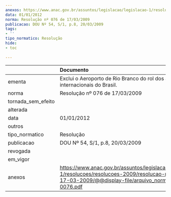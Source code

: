 ```yaml
---
anexos: https://www.anac.gov.br/assuntos/legislacao/legislacao-1/resolucoes/resolucoes-2009/resolucao-no-076-de-17-03-2009/@@display-file/arquivo_norma/RA2009-0076.pdf
data: 01/01/2012
norma: Resolução nº 076 de 17/03/2009
publicacao: DOU Nº 54, S/1, p.8, 20/03/2009
tags:
- ''
tipo_normatico: Resolução
hide: 
- toc 
 
---
```


|                    | Documento                                                                                                                                                       |
|:-------------------|:----------------------------------------------------------------------------------------------------------------------------------------------------------------|
| ementa             | Exclui o Aeroporto de Rio Branco do rol dos aeroportos internacionais do Brasil.                                                                                |
| norma              | Resolução nº 076 de 17/03/2009                                                                                                                                  |
| tornada_sem_efeito |                                                                                                                                                                 |
| alterada           |                                                                                                                                                                 |
| data               | 01/01/2012                                                                                                                                                      |
| outros             |                                                                                                                                                                 |
| tipo_normatico     | Resolução                                                                                                                                                       |
| publicacao         | DOU Nº 54, S/1, p.8, 20/03/2009                                                                                                                                 |
| revogada           |                                                                                                                                                                 |
| em_vigor           |                                                                                                                                                                 |
| anexos             | https://www.anac.gov.br/assuntos/legislacao/legislacao-1/resolucoes/resolucoes-2009/resolucao-no-076-de-17-03-2009/@@display-file/arquivo_norma/RA2009-0076.pdf |